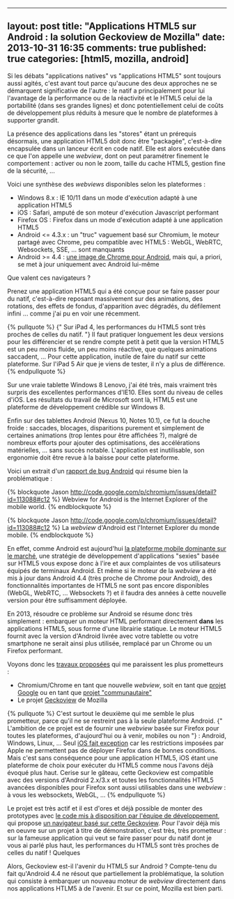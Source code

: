 
---
layout: post
title: "Applications HTML5 sur Android : la solution Geckoview de Mozilla"
date: 2013-10-31 16:35
comments: true
published: true
categories: [html5, mozilla, android]
---

Si les débats "applications natives" vs "applications HTML5" sont toujours aussi agités, c'est avant tout parce qu'aucune des deux approches ne se démarquent significative de l'autre : le natif a principalement pour lui l'avantage de la performance ou de la réactivité et le HTML5 celui de la portabilité (dans ses grandes lignes) et donc potentiellement celui de coûts de développement plus réduits à mesure que le nombre de plateformes à supporter grandit.

La présence des applications dans les "stores" étant un prérequis désormais, une application HTML5 doit donc être "packagée", c'est-à-dire encapsulée dans un lanceur écrit en code natif. Elle est alors exécutée dans ce que l'on appelle une *webview*, dont on peut paramétrer finement le comportement : activer ou non le zoom, taille du cache HTML5, gestion fine de la sécurité, ...


Voici une synthèse des *webviews* disponibles selon les plateformes :

- Windows 8.x : IE 10/11 dans un mode d'exécution adapté à une application HTML5
- iOS : Safari, amputé de son moteur d'exécution Javascript performant
- Firefox OS : Firefox dans un mode d'exécution adapté à une application HTML5
- Android <= 4.3.x : un "truc" vaguement basé sur Chromium, le moteur partagé avec Chrome, peu compatible avec HTML5 : WebGL, WebRTC, Websockets, SSE, ... sont manquants
- Android >= 4.4 : [une image de Chrome pour Android](chrome-as-webview), mais qui, a priori, se met à jour uniquement avec Android lui-même 


Que valent ces navigateurs ?

Prenez une application HTML5 qui a été conçue pour se faire passer pour du natif, c'est-à-dire reposant massivement sur des animations, des rotations, des effets de fondus, d'apparition avec dégradés, du défilement infini ... comme j'ai pu en voir une récemment.

{% pullquote %}
{" Sur iPad 4, les performances du HTML5 sont très proches de celles du natif. "} Il faut pratiquer longuement les deux versions pour les différencier et se rendre compte petit à petit que la version HTML5 est un peu moins fluide, un peu moins réactive, que quelques animations saccadent, ... Pour cette application, inutile de faire du natif sur cette plateforme. Sur l'iPad 5 Air que je viens de tester, il n'y a plus de différence.
{% endpullquote %}

Sur une vraie tablette Windows 8 Lenovo, j'ai été très, mais vraiment très surpris des excellentes performances d'IE10. Elles sont du niveau de celles d'iOS. Les résultats du travail de Microsoft sont là, HTML5 est une plateforme de développement crédible sur Windows 8.

Enfin sur des tablettes Android (Nexus 10, Notes 10.1), ce fut la douche froide : saccades, blocages, disparitions purement et simplement de certaines animations (trop lentes pour être affichées ?), malgré de nombreux efforts pour ajouter des optimisations, des accélérations matérielles, ... sans succès notable. L'application est inutilisable, son ergonomie doit être revue à la baisse pour cette plateforme.

Voici un extrait d'un [rapport de bug Android](issue-chrome-as-webview) qui résume bien la problématique : 

{% blockquote Jason http://code.google.com/p/chromium/issues/detail?id=113088#c12 %}
Webview for Android is the Internet Explorer of the mobile world.
{% endblockquote %}

{% blockquote Jason http://code.google.com/p/chromium/issues/detail?id=113088#c12 %}
La *webview* d'Android est l'Internet Explorer du monde mobile.
{% endblockquote %}

En effet, comme Android est aujourd'hui [la plateforme mobile dominante sur le marché](pdm-android), une stratégie de développement d'applications "sexies" basée sur HTML5 vous expose donc à l'ire et aux complaintes de vos utilisateurs équipés de terminaux Android. Et même si le moteur de la *webview* a été mis à jour dans Android 4.4 (très proche de Chrome pour Android), des fonctionnalités importantes de HTML5 ne sont pas encore disponibles (WebGL, WebRTC, ... Websockets ?) et il faudra des années à cette nouvelle version pour être suffisamment déployée.


En 2013, résoudre ce problème sur Android se résume donc très simplement : embarquer un moteur HTML performant directement **dans** les applications HTML5, sous forme d'une librairie statique. Le moteur HTML5 fournit avec la version d'Android livrée avec votre tablette ou votre smartphone ne serait ainsi plus utilisée, remplacé par un Chrome ou un Firefox performant.

Voyons donc les [travaux proposées](wip-static-webview) qui me paraissent les plus prometteurs :

- Chromium/Chrome en tant que nouvelle *webview*, soit en tant que [projet Google](google-chromium-static-library) ou en tant que [projet "communautaire"](communautary-chromium-static-library)
- Le projet [Geckoview](geckoview) de Mozilla

{% pullquote %}
C'est surtout le deuxième qui me semble le plus prometteur, parce qu'il ne se restreint pas à la seule plateforme Android. {" L'ambition de ce projet est de fournir une *webview* basée sur Firefox pour toutes les plateformes, d'aujourd'hui ou à venir, mobiles ou non "} : Android, Windows, Linux, ... Seul [iOS fait exception](firefox-apple-restrictions) car les restrictions imposées par Apple ne permettent pas de déployer Firefox dans de bonnes conditions. Mais c'est sans conséquence pour une application HTML5, iOS étant une plateforme de choix pour exécuter du HTML5 comme nous l'avons déjà évoqué plus haut. Cerise sur le gâteau, cette Geckoview est compatible avec des versions d'Android 2.x/3.x et toutes les fonctionnalités HTML5 avancées disponibles pour Firefox sont aussi utilisables dans une *webview* : à vous les websockets, WebGL, ...
{% endpullquote %}

Le projet est très actif et il est d'ores et déjà possible de monter des prototypes avec [le code mis à disposition par l'équipe de développement](geckoview-static-library), qui propose [un navigateur basé sur cette Geckoview](geckbrowser). Pour l'avoir déjà mis en oeuvre sur un projet à titre de démonstration, c'est très, très prometteur : sur la fameuse application qui veut se faire passer pour du natif dont je vous ai parlé plus haut, les performances du HTML5 sont très proches de celles du natif ! Quelques


Alors, Geckoview est-il l'avenir du HTML5 sur Android ? Compte-tenu du fait qu'Android 4.4 ne résout que partiellement la problématique, la solution qui consiste à embarquer un nouveau moteur de *webview* directement dans nos applications HTLM5 à de l'avenir. Et sur ce point, Mozilla est bien parti.


[pdm-android]: http://techcrunch.com/2013/08/07/android-nears-80-market-share-in-global-smartphone-shipments-as-ios-and-blackberry-share-slides-per-idc/
[issue-chrome-as-webview]: https://code.google.com/p/chromium/issues/detail?id=113088
[chrome-as-webview]: http://developer.android.com/about/versions/kitkat.html#44-webview
[wip-static-webview]: https://code.google.com/p/chromium/issues/detail?id=113088#c86
[google-chromium-static-library]: http://code.google.com/p/chromium/issues/detail?id=113088#c100
[communautary-chromium-static-library]: https://github.com/davisford/chromeview
[geckoview-static-library]: https://wiki.mozilla.org/Mobile/GeckoView
[firefox-apple-restrictions]: https://support.mozilla.org/fr/kb/firefox-disponible-pour-iphone-ipad
[geckbrowser]: https://github.com/mfinkle/geckobrowser